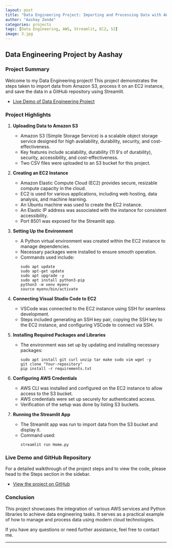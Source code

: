 ```yaml
---
layout: post
title: "Data Engineering Project: Importing and Processing Data with AWS"
author: "Aashay Zende"
categories: projects
tags: [Data Engineering, AWS, Streamlit, EC2, S3]
image: 3.jpg
---
```


## Data Engineering Project by Aashay

### Project Summary

Welcome to my Data Engineering project! This project demonstrates the steps taken to import data from Amazon S3, process it on an EC2 instance, and save the data in a GitHub repository using Streamlit.

- [Live Demo of Data Engineering Project](https://sqlproject.streamlit.app/)

### Project Highlights

1. **Uploading Data to Amazon S3**
   - Amazon S3 (Simple Storage Service) is a scalable object storage service designed for high availability, durability, security, and cost-effectiveness.
   - Key features include scalability, durability (11 9's of durability), security, accessibility, and cost-effectiveness.
   - Two CSV files were uploaded to an S3 bucket for this project.

2. **Creating an EC2 Instance**
   - Amazon Elastic Compute Cloud (EC2) provides secure, resizable compute capacity in the cloud.
   - EC2 is used for various applications, including web hosting, data analysis, and machine learning.
   - An Ubuntu machine was used to create the EC2 instance.
   - An Elastic IP address was associated with the instance for consistent accessibility.
   - Port 8501 was exposed for the Streamlit app.

3. **Setting Up the Environment**
   - A Python virtual environment was created within the EC2 instance to manage dependencies.
   - Necessary packages were installed to ensure smooth operation.
   - Commands used include:
     ```shell
     sudo apt update
     sudo apt-get update
     sudo apt upgrade -y
     sudo apt install python3-pip
     python3 -m venv myenv
     source myenv/bin/activate
     ```

4. **Connecting Visual Studio Code to EC2**
   - VSCode was connected to the EC2 instance using SSH for seamless development.
   - Steps included generating an SSH key pair, copying the SSH key to the EC2 instance, and configuring VSCode to connect via SSH.

5. **Installing Required Packages and Libraries**
   - The environment was set up by updating and installing necessary packages:
     ```shell
     sudo apt install git curl unzip tar make sudo vim wget -y
     git clone "Your-repository"
     pip install -r requirements.txt
     ```

6. **Configuring AWS Credentials**
   - AWS CLI was installed and configured on the EC2 instance to allow access to the S3 bucket.
   - AWS credentials were set up securely for authenticated access.
   - Verification of the setup was done by listing S3 buckets.

7. **Running the Streamlit App**
   - The Streamlit app was run to import data from the S3 bucket and display it.
   - Command used:
     ```shell
     streamlit run Home.py
     ```

### Live Demo and GitHub Repository

For a detailed walkthrough of the project steps and to view the code, please head to the Steps section in the sidebar.

- [View the project on GitHub](https://github.com/ashz1/DataEngg)


### Conclusion

This project showcases the integration of various AWS services and Python libraries to achieve data engineering tasks. It serves as a practical example of how to manage and process data using modern cloud technologies.

If you have any questions or need further assistance, feel free to contact me.

---
